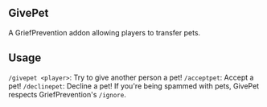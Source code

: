 ## GivePet

A GriefPrevention addon allowing players to transfer pets.

## Usage
`/givepet <player>`: Try to give another person a pet!
`/acceptpet`: Accept a pet!
`/declinepet`: Decline a pet! If you're being spammed with pets, GivePet respects GriefPrevention's `/ignore`.

